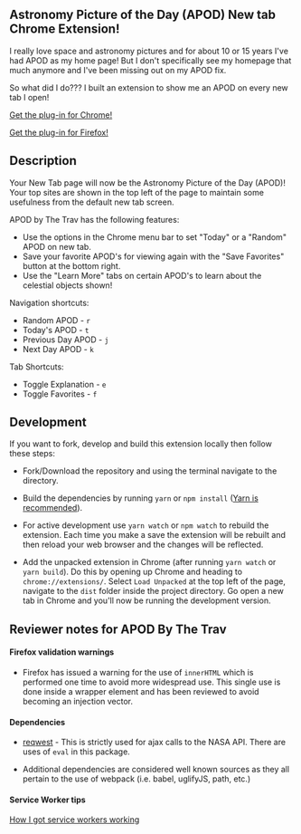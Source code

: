 ## Astronomy Picture of the Day (APOD) New tab Chrome Extension!

I really love space and astronomy pictures and for about 10 or 15 years I've had APOD as my home page! But I don't specifically see my homepage that much anymore and I've been missing out on my APOD fix.

So what did I do??? I built an extension to show me an APOD on every new tab I open!

[Get the plug-in for Chrome!](https://chrome.google.com/webstore/detail/apod-by-the-trav/aedpginojmhafbemcoelnppdcmlfjcdj)

[Get the plug-in for Firefox!](https://addons.mozilla.org/en-US/firefox/addon/apod-by-the-trav/)

## Description

Your New Tab page will now be the Astronomy Picture of the Day (APOD)! Your top sites are shown in the top left of the page to maintain some usefulness from the default new tab screen.

APOD by The Trav has the following features:

- Use the options in the Chrome menu bar to set "Today" or a "Random" APOD on new tab.
- Save your favorite APOD's for viewing again with the "Save Favorites" button at the bottom right.
- Use the "Learn More" tabs on certain APOD's to learn about the celestial objects shown!

Navigation shortcuts:

- Random APOD - `r`
- Today's APOD - `t`
- Previous Day APOD - `j`
- Next Day APOD - `k`

Tab Shortcuts:

- Toggle Explanation - `e`
- Toggle Favorites - `f`

## Development

If you want to fork, develop and build this extension locally then follow these steps:

- Fork/Download the repository and using the terminal navigate to the directory.

- Build the dependencies by running `yarn` or `npm install` ([Yarn is recommended](https://yarnpkg.com/en/)).

- For active development use `yarn watch` or `npm watch` to rebuild the extension. Each time you make a save the extension will be rebuilt and then reload your web browser and the changes will be reflected.

- Add the unpacked extension in Chrome (after running `yarn watch` or `yarn build`). Do this by opening up Chrome and heading to `chrome://extensions/`. Select `Load Unpacked` at the top left of the page, navigate to the `dist` folder inside the project directory. Go open a new tab in Chrome and you'll now be running the development version.

## Reviewer notes for APOD By The Trav

#### Firefox validation warnings

- Firefox has issued a warning for the use of `innerHTML` which is performed one time to avoid more widespread use. This single use
  is done inside a wrapper element and has been reviewed to avoid becoming an injection vector.

#### Dependencies

- [reqwest](https://github.com/ded/reqwest) - This is strictly used for ajax calls to the NASA API. There are uses of `eval` in this package.

- Additional dependencies are considered well known sources as they all pertain to the use of webpack (i.e. babel, uglifyJS, path, etc.)

#### Service Worker tips

[How I got service workers working](https://dev.to/idoshamun/devtip-two-steps-for-using-workbox-in-a-chrome-extension-1ejb)
